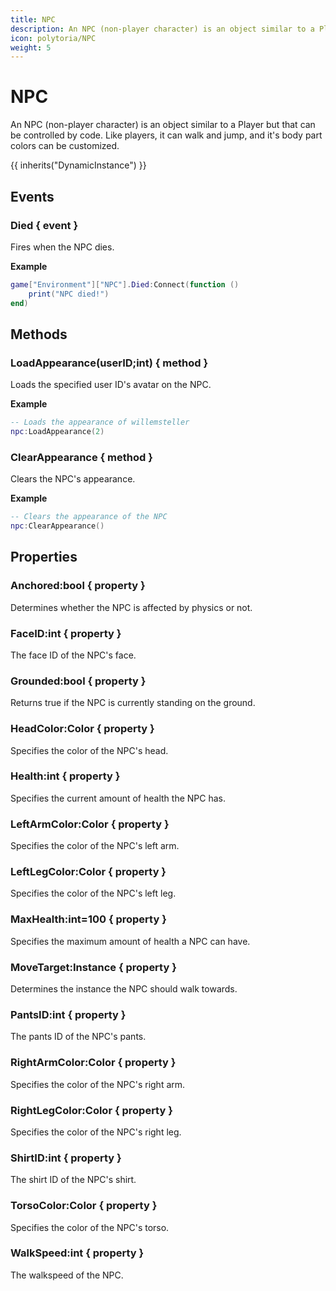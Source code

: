 ```yaml
---
title: NPC
description: An NPC (non-player character) is an object similar to a Player but that can be controlled by code.
icon: polytoria/NPC
weight: 5
---
```


# NPC

An NPC (non-player character) is an object similar to a Player but that can be controlled by code. Like players, it can walk and jump, and it's body part colors can be customized.

{{ inherits("DynamicInstance") }}

## Events

### Died { event }

Fires when the NPC dies.

**Example**

```lua
game["Environment"]["NPC"].Died:Connect(function ()
    print("NPC died!")
end)
```

## Methods

### LoadAppearance(userID;int) { method }

Loads the specified user ID's avatar on the NPC.

**Example**

```lua
-- Loads the appearance of willemsteller
npc:LoadAppearance(2)
```

### ClearAppearance { method }

Clears the NPC's appearance.

**Example**

```lua
-- Clears the appearance of the NPC
npc:ClearAppearance()
```

## Properties

### Anchored:bool { property }

Determines whether the NPC is affected by physics or not.

### FaceID:int { property }

The face ID of the NPC's face.

### Grounded:bool { property }

Returns true if the NPC is currently standing on the ground.

### HeadColor:Color { property }

Specifies the color of the NPC's head.

### Health:int { property }

Specifies the current amount of health the NPC has.

### LeftArmColor:Color { property }

Specifies the color of the NPC's left arm.

### LeftLegColor:Color { property }

Specifies the color of the NPC's left leg.

### MaxHealth:int=100 { property }

Specifies the maximum amount of health a NPC can have.

### MoveTarget:Instance { property }

Determines the instance the NPC should walk towards.

### PantsID:int { property }

The pants ID of the NPC's pants.

### RightArmColor:Color { property }

Specifies the color of the NPC's right arm.

### RightLegColor:Color { property }

Specifies the color of the NPC's right leg.

### ShirtID:int { property }

The shirt ID of the NPC's shirt.

### TorsoColor:Color { property }

Specifies the color of the NPC's torso.

### WalkSpeed:int { property }

The walkspeed of the NPC.
